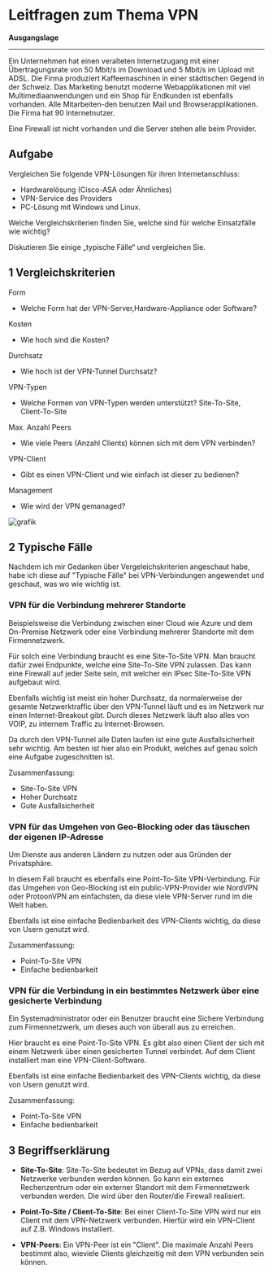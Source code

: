 # Leitfragen zum Thema VPN

**Ausgangslage**
***
Ein Unternehmen hat einen veralteten Internetzugang mit einer Übertragungsrate von 50 Mbit/s im Download und 5 Mbit/s im Upload mit ADSL. Die Firma produziert Kaffeemaschinen in einer städtischen Gegend in der Schweiz. Das Marketing benutzt moderne Webapplikationen mit viel Multimediaanwendungen und ein Shop für Endkunden ist ebenfalls vorhanden. Alle Mitarbeiten-den benutzen Mail und Browserapplikationen. Die Firma hat 90 Internetnutzer.

Eine Firewall ist nicht vorhanden und die Server stehen alle beim Provider.


## **Aufgabe**

Vergleichen Sie folgende VPN-Lösungen für ihren Internetanschluss:  

- Hardwarelösung (Cisco-ASA oder Ähnliches) 
- VPN-Service des Providers 
- PC-Lösung mit Windows und Linux.  

Welche Vergleichskriterien finden Sie, welche sind für welche Einsatzfälle wie wichtig? 

Diskutieren Sie einige „typische Fälle“ und vergleichen Sie. 


## **1 Vergleichskriterien**
Form
- Welche Form hat der VPN-Server,Hardware-Appliance oder Software?

Kosten 

- Wie hoch sind die Kosten? 

Durchsatz
- Wie hoch ist der VPN-Tunnel Durchsatz?

VPN-Typen 

- Welche Formen von VPN-Typen werden unterstützt? Site-To-Site, Client-To-Site

Max. Anzahl Peers

- Wie viele Peers (Anzahl Clients) können sich mit dem VPN verbinden?

VPN-Client

- Gibt es einen VPN-Client und wie einfach ist dieser zu bedienen?

Management

- Wie wird der VPN gemanaged? 


![grafik](https://user-images.githubusercontent.com/62818267/135760829-9faebc6e-3e36-4ba0-9556-78431d75e56f.png)


## **2 Typische Fälle**

Nachdem ich mir Gedanken über Vergeleichskriterien angeschaut habe, habe ich diese auf "Typische Fälle" bei VPN-Verbindungen angewendet und geschaut, was wo wie wichtig ist. 


### **VPN für die Verbindung mehrerer Standorte**

Beispielsweise die Verbindung zwischen einer Cloud wie Azure und dem On-Premise Netzwerk oder eine Verbindung mehrerer Standorte mit dem Firmennetzwerk.  

Für solch eine Verbindung braucht es eine Site-To-Site VPN. Man braucht dafür zwei Endpunkte, welche eine Site-To-Site VPN zulassen. Das kann eine Firewall auf jeder Seite sein, mit welcher ein IPsec Site-To-Site VPN aufgebaut wird. 

Ebenfalls wichtig ist meist ein hoher Durchsatz, da normalerweise der gesamte Netzwerktraffic über den VPN-Tunnel läuft und es im Netzwerk nur einen Internet-Breakout gibt. Durch dieses Netzwerk läuft also alles von VOIP, zu internem Traffic zu Internet-Browsen. 

Da durch den VPN-Tunnel alle Daten laufen ist eine gute Ausfallsicherheit sehr wichtig. Am besten ist hier also ein Produkt, welches auf genau solch eine Aufgabe zugeschnitten ist. 

Zusammenfassung:
- Site-To-Site VPN 
- Hoher Durchsatz
- Gute Ausfallsicherheit



### **VPN für das Umgehen von Geo-Blocking oder das täuschen der eigenen IP-Adresse**
Um Dienste aus anderen Ländern zu nutzen oder aus Gründen der Privatsphäre. 

In diesem Fall braucht es ebenfalls eine Point-To-Site VPN-Verbindung. Für das Umgehen von Geo-Blocking ist ein public-VPN-Provider wie NordVPN oder ProtoonVPN am einfachsten, da diese viele VPN-Server rund im die Welt haben. 

Ebenfalls ist eine einfache Bedienbarkeit des VPN-Clients wichtig, da diese von Usern genutzt wird. 

Zusammenfassung:
- Point-To-Site VPN 
- Einfache bedienbarkeit

### **VPN für die Verbindung in ein bestimmtes Netzwerk über eine gesicherte Verbindung** 
Ein Systemadministrator oder ein Benutzer braucht eine Sichere Verbindung zum Firmennetzwerk, um dieses auch von überall aus zu erreichen. 

Hier braucht es eine Point-To-Site VPN. Es gibt also einen Client der sich mit einem Netzwerk über einen gesicherten Tunnel verbindet. Auf dem Client installiert man eine VPN-Client-Software. 

Ebenfalls ist eine einfache Bedienbarkeit des VPN-Clients wichtig, da diese von Usern genutzt wird. 

Zusammenfassung:
- Point-To-Site VPN 
- Einfache bedienbarkeit


## **3 Begriffserklärung**

- **Site-To-Site**: Site-To-Site bedeutet im Bezug auf VPNs, dass damit zwei Netzwerke verbunden werden können. So kann ein externes Rechenzentrum oder ein externer Standort mit dem Firmennetzwerk verbunden werden. Die wird über den Router/die Firewall realisiert. 

- **Point-To-Site / Client-To-Site**: Bei einer Client-To-Site VPN wird nur ein Client mit dem VPN-Netzwerk verbunden. Hierfür wird ein VPN-Client auf Z.B. Windows installiert. 

- **VPN-Peers**: Ein VPN-Peer ist ein "Client". Die maximale Anzahl Peers bestimmt also, wieviele  Clients gleichzeitig mit dem VPN verbunden sein können. 
